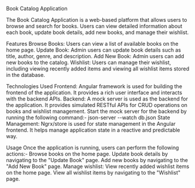 Book Catalog Application

The Book Catalog Application is a web-based platform that allows users to browse and search for books. Users can view detailed information about each book, update book details, add new books, and manage their wishlist.

Features
Browse Books: Users can view a list of available books on the home page.
Update Book: Admin users can update book details such as title, author, genre, and description.
Add New Book: Admin users can add new books to the catalog.
Wishlist: Users can manage their wishlist, including viewing recently added items and viewing all wishlist items stored in the database.

Technologies Used
Frontend: Angular framework is used for building the frontend of the application. It provides a rich user interface and interacts with the backend APIs.
Backend: A mock server is used as the backend for the application. It provides simulated RESTful APIs for CRUD operations on books and wishlist management.
Start the mock server for the backend by running the following command:-
json-server --watch db.json
State Management: Ngrx/store is used for state management in the Angular frontend. It helps manage application state in a reactive and predictable way.

Usage
Once the application is running, users can perform the following actions:-
Browse books on the home page.
Update book details by navigating to the "Update Book" page.
Add new books by navigating to the "Add New Book" page.
Manage wishlist:
View recently added wishlist items on the home page.
View all wishlist items by navigating to the "Wishlist" page.


